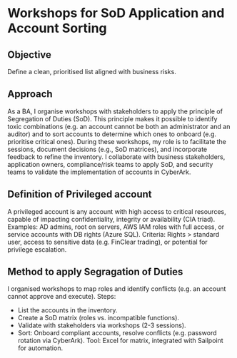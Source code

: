 # Workshops for SoD Application and Account Sorting

## Objective
Define a clean, prioritised list aligned with business risks.

## Approach 
As a BA, I organise workshops with stakeholders to apply the principle of Segregation of Duties (SoD). This principle makes it possible to identify toxic combinations (e.g. an account cannot be both an administrator and an auditor) and to sort accounts to determine which ones to onboard (e.g. prioritise critical ones).
During these workshops, my role is to facilitate the sessions, document decisions (e.g., SoD matrices), and incorporate feedback to refine the inventory.
I collaborate with business stakeholders, application owners, compliance/risk teams to apply SoD, and security teams to validate the implementation of accounts in CyberArk.

## Definition of Privileged account

A privileged account is any account with high access to critical resources, capable of impacting confidentiality, integrity or availability (CIA triad). Examples: AD admins, root on servers, AWS IAM roles with full access, or service accounts with DB rights (Azure SQL). Criteria: Rights > standard user, access to sensitive data (e.g. FinClear trading), or potential for privilege escalation.

## Method to apply Segragation of Duties

I organised workshops to map roles and identify conflicts (e.g. an account cannot approve and execute). Steps:

- List the accounts in the inventory.
- Create a SoD matrix (roles vs. incompatible functions).
- Validate with stakeholders via workshops (2-3 sessions).
- Sort: Onboard compliant accounts, resolve conflicts (e.g. password rotation via CyberArk). Tool: Excel for matrix, integrated with Sailpoint for automation.

